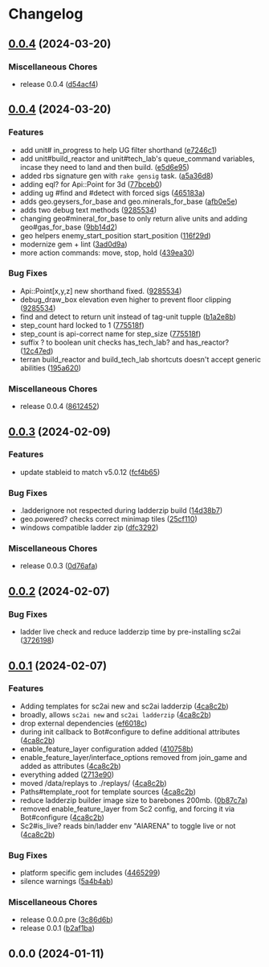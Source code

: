 # Changelog

## [0.0.4](https://github.com/dysonreturns/sc2ai/compare/v0.0.4...v0.0.4) (2024-03-20)


### Miscellaneous Chores

* release 0.0.4 ([d54acf4](https://github.com/dysonreturns/sc2ai/commit/d54acf4eec47787e11741c27379412e6d53cb81d))

## [0.0.4](https://github.com/dysonreturns/sc2ai/compare/v0.0.3...v0.0.4) (2024-03-20)


### Features

* add unit# in_progress to help UG filter shorthand ([e7246c1](https://github.com/dysonreturns/sc2ai/commit/e7246c192239ff9862b7d8211822e13d38cdb79d))
* add unit#build_reactor and unit#tech_lab's queue_command variables, incase they need to land and then build. ([e5d6e95](https://github.com/dysonreturns/sc2ai/commit/e5d6e955adb9756c1e017bf1121492e471253088))
* added rbs signature gen with `rake gensig` task. ([a5a36d8](https://github.com/dysonreturns/sc2ai/commit/a5a36d858b7b0a7716b45b654fb11c97ab0cd60f))
* adding eql? for Api::Point for 3d ([77bceb0](https://github.com/dysonreturns/sc2ai/commit/77bceb09f6045d7efd0d92b22bd834048f93d60a))
* adding ug #find and #detect with forced sigs ([465183a](https://github.com/dysonreturns/sc2ai/commit/465183a7d3e5de64a048546ee4654e39798c08eb))
* adds geo.geysers_for_base and geo.minerals_for_base ([afb0e5e](https://github.com/dysonreturns/sc2ai/commit/afb0e5e5ba748d61a40b5834089ada0cea30cbb8))
* adds two debug text methods ([9285534](https://github.com/dysonreturns/sc2ai/commit/928553408b1236d5027394e115a96a94261d1e50))
* changing geo#mineral_for_base to only return alive units and adding geo#gas_for_base ([9bb14d2](https://github.com/dysonreturns/sc2ai/commit/9bb14d290996e135cf182544b1e7fc6baffd79de))
* geo helpers enemy_start_position start_position ([116f29d](https://github.com/dysonreturns/sc2ai/commit/116f29dcd5e32bbd4010240ce797d2c8caef0b8f))
* modernize gem + lint ([3ad0d9a](https://github.com/dysonreturns/sc2ai/commit/3ad0d9ad40133e222be445abb8ae5f541f5c2b54))
* more action commands: move, stop, hold ([439ea30](https://github.com/dysonreturns/sc2ai/commit/439ea3022dc88e919b6119ea39eae0677bd65186))


### Bug Fixes

* Api::Point[x,y,z] new shorthand fixed. ([9285534](https://github.com/dysonreturns/sc2ai/commit/928553408b1236d5027394e115a96a94261d1e50))
* debug_draw_box elevation even higher to prevent floor clipping ([9285534](https://github.com/dysonreturns/sc2ai/commit/928553408b1236d5027394e115a96a94261d1e50))
* find and detect to return unit instead of tag-unit tupple ([b1a2e8b](https://github.com/dysonreturns/sc2ai/commit/b1a2e8b8c7ee9cc2ffc25b7e46159ce10c14658c))
* step_count hard locked to 1 ([775518f](https://github.com/dysonreturns/sc2ai/commit/775518fda13b7fed1cbd17977ab384a319cd2064))
* step_count is api-correct name for step_size ([775518f](https://github.com/dysonreturns/sc2ai/commit/775518fda13b7fed1cbd17977ab384a319cd2064))
* suffix ? to boolean unit checks has_tech_lab? and has_reactor? ([12c47ed](https://github.com/dysonreturns/sc2ai/commit/12c47ed93a3b16d90e80dbf0fd4bc28e7ee219ce))
* terran build_reactor and build_tech_lab shortcuts doesn't accept generic abilities ([195a620](https://github.com/dysonreturns/sc2ai/commit/195a620ad5c071bb225ef78216840d634f6ebeb3))


### Miscellaneous Chores

* release 0.0.4 ([8612452](https://github.com/dysonreturns/sc2ai/commit/86124529e8782db0f60868f00a038ebdd39b237a))

## [0.0.3](https://github.com/dysonreturns/sc2ai/compare/v0.0.2...v0.0.3) (2024-02-09)


### Features

* update stableid to match v5.0.12 ([fcf4b65](https://github.com/dysonreturns/sc2ai/commit/fcf4b654e6074cccb3044e13992a02227a6ffd51))


### Bug Fixes

* .ladderignore not respected during ladderzip build ([14d38b7](https://github.com/dysonreturns/sc2ai/commit/14d38b731cf3f57ff17b70b6f400a1dc776e2b31))
* geo.powered? checks correct minimap tiles ([25cf110](https://github.com/dysonreturns/sc2ai/commit/25cf1103d66fc4ddad972e23aa2bc39c1ba63e7e))
* windows compatible ladder zip ([dfc3292](https://github.com/dysonreturns/sc2ai/commit/dfc3292f74af5fc597eb4ea5b0689d3625d5e597))


### Miscellaneous Chores

* release 0.0.3 ([0d76afa](https://github.com/dysonreturns/sc2ai/commit/0d76afa50c23eebf7f4b9237b7435ebf9303240c))

## [0.0.2](https://github.com/dysonreturns/sc2ai/compare/v0.0.1...v0.0.2) (2024-02-07)


### Bug Fixes

* ladder live check and reduce ladderzip time by pre-installing sc2ai ([3726198](https://github.com/dysonreturns/sc2ai/commit/3726198c95fbe4774865b583cd404a2645cbe305))

## [0.0.1](https://github.com/dysonreturns/sc2ai/compare/v0.0.0-pre...v0.0.1) (2024-02-07)


### Features

* Adding templates for sc2ai new and sc2ai ladderzip ([4ca8c2b](https://github.com/dysonreturns/sc2ai/commit/4ca8c2b852955c534810dd567439e6e3091b8998))
* broadly, allows `sc2ai new` and `sc2ai ladderzip` ([4ca8c2b](https://github.com/dysonreturns/sc2ai/commit/4ca8c2b852955c534810dd567439e6e3091b8998))
* drop external dependencies ([ef6018c](https://github.com/dysonreturns/sc2ai/commit/ef6018cdf7f53a7bef557d5107aa80816093c7eb))
* during init callback to Bot#configure to define additional attributes ([4ca8c2b](https://github.com/dysonreturns/sc2ai/commit/4ca8c2b852955c534810dd567439e6e3091b8998))
* enable_feature_layer configuration added ([410758b](https://github.com/dysonreturns/sc2ai/commit/410758b44a79d3b6f4138049ba04161c9c28b1b5))
* enable_feature_layer/interface_options removed from join_game and added as attributes ([4ca8c2b](https://github.com/dysonreturns/sc2ai/commit/4ca8c2b852955c534810dd567439e6e3091b8998))
* everything added ([2713e90](https://github.com/dysonreturns/sc2ai/commit/2713e90b6690a9ab0963aaff3d86563198b746b4))
* moved /data/replays to ./replays/ ([4ca8c2b](https://github.com/dysonreturns/sc2ai/commit/4ca8c2b852955c534810dd567439e6e3091b8998))
* Paths#template_root for template sources ([4ca8c2b](https://github.com/dysonreturns/sc2ai/commit/4ca8c2b852955c534810dd567439e6e3091b8998))
* reduce ladderzip builder image size to barebones 200mb. ([0b87c7a](https://github.com/dysonreturns/sc2ai/commit/0b87c7a572137ba041f244ff4c3a80a42567aa89))
* removed enable_feature_layer from Sc2 config, and forcing it via Bot#configure ([4ca8c2b](https://github.com/dysonreturns/sc2ai/commit/4ca8c2b852955c534810dd567439e6e3091b8998))
* Sc2#is_live? reads bin/ladder env "AIARENA" to toggle live or not ([4ca8c2b](https://github.com/dysonreturns/sc2ai/commit/4ca8c2b852955c534810dd567439e6e3091b8998))


### Bug Fixes

* platform specific gem includes ([4465299](https://github.com/dysonreturns/sc2ai/commit/446529918abc4862c0ee693bfe0ff91198c9f42f))
* silence warnings ([5a4b4ab](https://github.com/dysonreturns/sc2ai/commit/5a4b4ab8a7743ad80fd1f476bbbba2519d55baf6))


### Miscellaneous Chores

* release 0.0.0.pre ([3c86d6b](https://github.com/dysonreturns/sc2ai/commit/3c86d6b5a4b16682188096db50aa9dbc6a4b92ba))
* release 0.0.1 ([b2af1ba](https://github.com/dysonreturns/sc2ai/commit/b2af1ba399f8f1a3c49386a1f4f397eeafd4889d))

## 0.0.0 (2024-01-11)
